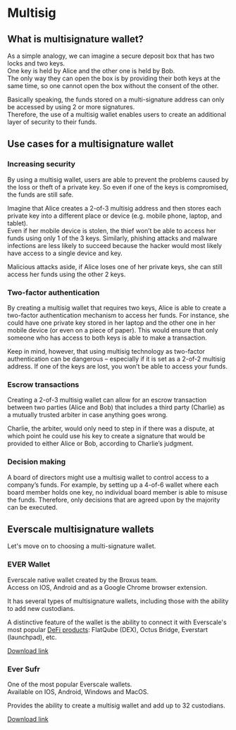 # Multisig

## What is multisignature wallet?

As a simple analogy, we can imagine a secure deposit box that has two locks and two keys.\
One key is held by Alice and the other one is held by Bob.\
The only way they can open the box is by providing their both keys at the same time, so one cannot open the box without the consent of the other.

Basically speaking, the funds stored on a multi-signature address can only be accessed by using 2 or more signatures.\
Therefore, the use of a multisig wallet enables users to create an additional layer of security to their funds.

## Use cases for a multisignature wallet

### Increasing security

By using a multisig wallet, users are able to prevent the problems caused by the loss or theft of a private key. So even if one of the keys is compromised, the funds are still safe.

Imagine that Alice creates a 2-of-3 multisig address and then stores each private key into a different place or device (e.g. mobile phone, laptop, and tablet).\
Even if her mobile device is stolen, the thief won’t be able to access her funds using only 1 of the 3 keys. Similarly, phishing attacks and malware infections are less likely to succeed because the hacker would most likely have access to a single device and key.

Malicious attacks aside, if Alice loses one of her private keys, she can still access her funds using the other 2 keys.

### Two-factor authentication

By creating a multisig wallet that requires two keys, Alice is able to create a two-factor authentication mechanism to access her funds. For instance, she could have one private key stored in her laptop and the other one in her mobile device (or even on a piece of paper). This would ensure that only someone who has access to both keys is able to make a transaction.

Keep in mind, however, that using multisig technology as two-factor authentication can be dangerous – especially if it is set as a 2-of-2 multisig address. If one of the keys are lost, you won’t be able to access your funds.

### Escrow transactions

Creating a 2-of-3 multisig wallet can allow for an escrow transaction between two parties (Alice and Bob) that includes a third party (Charlie) as a mutually trusted arbiter in case anything goes wrong.

Charlie, the arbiter, would only need to step in if there was a dispute, at which point he could use his key to create a signature that would be provided to either Alice or Bob, according to Charlie’s judgment.

### Decision making

A board of directors might use a multisig wallet to control access to a company’s funds. For example, by setting up a 4-of-6 wallet where each board member holds one key, no individual board member is able to misuse the funds. Therefore, only decisions that are agreed upon by the majority can be executed.

## Everscale multisignature wallets

Let's move on to choosing a multi-signature wallet.

### EVER Wallet

Everscale native wallet created by the Broxus team.\
Access on IOS, Android and as a Google Chrome browser extension.

It has several types of multisignature wallets, including those with the ability to add new custodians.

A distinctive feature of the wallet is the ability to connect it with Everscale's most popular [DeFi products](../../../../../learn/everscale-overview/ecosystem.md): FlatQube (DEX), Octus Bridge, Everstart (launchpad), etc.

[Download link](https://l1.broxus.com)

### Ever Sufr

One of the most popular Everscale wallets.\
Available on IOS, Android, Windows and MacOS.

Provides the ability to create a multisig wallet and add up to 32 custodians.

[Download link](https://ever.surf/download/)
